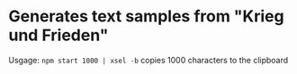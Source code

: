 # Generates text samples from "Krieg und Frieden"

Usgage:
`npm start 1000 | xsel -b` copies 1000 characters to the clipboard
